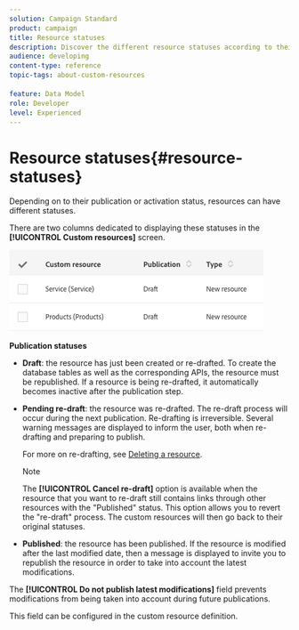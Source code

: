 ```yaml
---
solution: Campaign Standard
product: campaign
title: Resource statuses
description: Discover the different resource statuses according to their publication state.
audience: developing
content-type: reference
topic-tags: about-custom-resources

feature: Data Model
role: Developer
level: Experienced
---
```


# Resource statuses{#resource-statuses}

Depending on to their publication or activation status, resources can have different statuses.

There are two columns dedicated to displaying these statuses in the **[!UICONTROL Custom resources]** screen.

![](assets/schema_colonne_1.png)

**Publication statuses**

* **Draft**: the resource has just been created or re-drafted. To create the database tables as well as the corresponding APIs, the resource must be republished. If a resource is being re-drafted, it automatically becomes inactive after the publication step.
* **Pending re-draft**: the resource was re-drafted. The re-draft process will occur during the next publication. Re-drafting is irreversible. Several warning messages are displayed to inform the user, both when re-drafting and preparing to publish.

  For more on re-drafting, see [Deleting a resource](../../developing/using/deleting-a-resource.md).

  >[!NOTE]
  >
  >The **[!UICONTROL Cancel re-draft]** option is available when the resource that you want to re-draft still contains links through other resources with the "Published" status. This option allows you to revert the "re-draft" process. The custom resources will then go back to their original statuses.

* **Published**: the resource has been published. If the resource is modified after the last modified date, then a message is displayed to invite you to republish the resource in order to take into account the latest modifications.

The **[!UICONTROL Do not publish latest modifications]** field prevents modifications from being taken into account during future publications.

This field can be configured in the custom resource definition.
